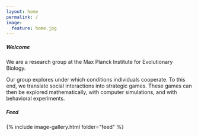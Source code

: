 ```yaml
---
layout: home
permalink: /
image:
  feature: home.jpg
---
```


<h5>Welcome</h5>

We are a research group at the Max Planck Institute for Evolutionary Biology.

Our group explores under which conditions individuals cooperate. To this end, we
translate social interactions into strategic games. These games can then be
explored mathematically, with computer simulations, and with behavioral
experiments.

<h5>Feed</h5>

<!-- {% assign filenames = "new-group-img.jpg,summer-trip.jpeg,xmas-brunch.jpg,xmas-walk.jpg" | split: "," %}
<div class ="image-gallery">
{% for name in filenames %}
    <div class="box">
    <a href="{{ site.imagesurl }}{{ name }}">
      <img src="{{ site.thumbsurl }}{{ name }} " alt="{{ name }}"  class="img-gallery" />
     </a>
    </div>
 {% endfor %}
</div> -->

{% include image-gallery.html folder="feed" %}